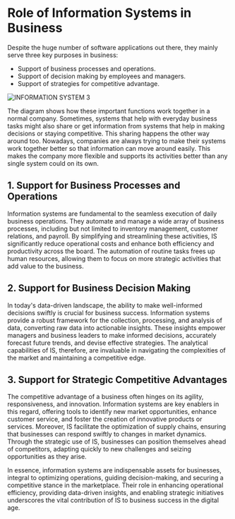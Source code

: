 # Role of Information Systems in Business

 Despite the huge number of software applications out there, they mainly serve three key purposes in business:

- Support of business processes and operations.
- Support of decision making by employees and managers.
- Support of strategies for competitive advantage.
                                                                       

![INFORMATION SYSTEM 3](https://github.com/Collegehive/Notes/assets/159722383/f792fbdc-d241-4e7b-8b36-a1f2310fd78b)

The diagram shows how these important functions work together in a normal company. Sometimes, systems that help with everyday business tasks might also share or get information from systems that help in making decisions or staying competitive. This sharing happens the other way around too. Nowadays, companies are always trying to make their systems work together better so that information can move around easily. This makes the company more flexible and supports its activities better than any single system could on its own.

 
 
 

## 1. Support for Business Processes and Operations

Information systems are fundamental to the seamless execution of daily business operations. They automate and manage a wide array of business processes, including but not limited to inventory management, customer relations, and payroll. By simplifying and streamlining these activities, IS significantly reduce operational costs and enhance both efficiency and productivity across the board. The automation of routine tasks frees up human resources, allowing them to focus on more strategic activities that add value to the business.

## 2. Support for Business Decision Making

In today's data-driven landscape, the ability to make well-informed decisions swiftly is crucial for business success. Information systems provide a robust framework for the collection, processing, and analysis of data, converting raw data into actionable insights. These insights empower managers and business leaders to make informed decisions, accurately forecast future trends, and devise effective strategies. The analytical capabilities of IS, therefore, are invaluable in navigating the complexities of the market and maintaining a competitive edge.

## 3. Support for Strategic Competitive Advantages

The competitive advantage of a business often hinges on its agility, responsiveness, and innovation. Information systems are key enablers in this regard, offering tools to identify new market opportunities, enhance customer service, and foster the creation of innovative products or services. Moreover, IS facilitate the optimization of supply chains, ensuring that businesses can respond swiftly to changes in market dynamics. Through the strategic use of IS, businesses can position themselves ahead of competitors, adapting quickly to new challenges and seizing opportunities as they arise.

In essence, information systems are indispensable assets for businesses, integral to optimizing operations, guiding decision-making, and securing a competitive stance in the marketplace. Their role in enhancing operational efficiency, providing data-driven insights, and enabling strategic initiatives underscores the vital contribution of IS to business success in the digital age.

 

